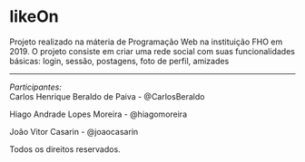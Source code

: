 # likeOn
Projeto realizado na máteria de Programação Web na instituição FHO em 2019. O projeto consiste em criar uma rede social com suas funcionalidades básicas: login, sessão, postagens, foto de perfil, amizades


----------------------------------------
*Participantes:*  
Carlos Henrique Beraldo de Paiva - @CarlosBeraldo  

Hiago Andrade Lopes Moreira - @hiagomoreira

João Vitor Casarin - @joaocasarin





Todos os direitos reservados.
